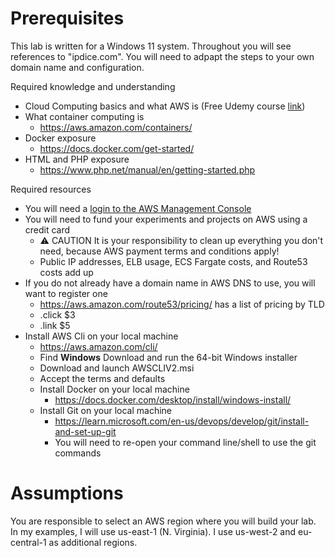 # Prerequisites
This lab is written for a Windows 11 system. Throughout you will see references to "ipdice.com". You will need to adpapt the steps to your own domain name and configuration.

Required knowledge and understanding
- Cloud Computing basics and what AWS is (Free Udemy course [link](https://www.udemy.com/course/introduction-to-aws-cloud-computing/))
- What container computing is
  - https://aws.amazon.com/containers/
- Docker exposure
  - https://docs.docker.com/get-started/
- HTML and PHP exposure
  - https://www.php.net/manual/en/getting-started.php

Required resources
- You will need a [login to the AWS Management Console](https://console.aws.amazon.com)
- You will need to fund your experiments and projects on AWS using a credit card
  - :warning: CAUTION It is your responsibility to clean up everything you don't need, because AWS payment terms and conditions apply!
  - Public IP addresses, ELB usage, ECS Fargate costs, and Route53 costs add up
- If you do not already have a domain name in AWS DNS to use, you will want to register one
    - https://aws.amazon.com/route53/pricing/ has a list of pricing by TLD
    - .click $3
    - .link $5
 - Install AWS Cli on your local machine
     - https://aws.amazon.com/cli/
     - Find **Windows** Download and run the 64-bit Windows installer
     - Download and launch AWSCLIV2.msi
     - Accept the terms and defaults
   - Install Docker on your local machine
       - https://docs.docker.com/desktop/install/windows-install/
   - Install Git on your local machine
       - https://learn.microsoft.com/en-us/devops/develop/git/install-and-set-up-git
       - You will need to re-open your command line/shell to use the git commands
# Assumptions
You are responsible to select an AWS region where you will build your lab. In my examples, I will use us-east-1 (N. Virginia). I use us-west-2 and eu-central-1 as additional regions.

